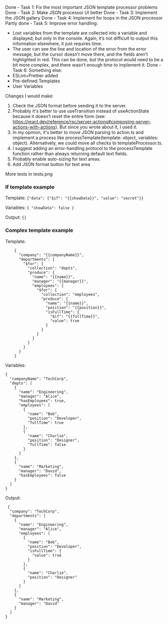 Done - Task 1: Fix the most important JSON template processor problems
Done - Task 2: Make JSON processor UI better
Done - Task 3: Implement the JSON gallery
Done - Task 4: Implement for loops in the JSON processor
Partly done - Task 5: Improve error handling:
- Lost variables from the template are collected into a variable and displayed, but only in the console. Again, it’s not difficult to output this information elsewhere, it just requires time.
- The user can see the line and location of the error from the error message, but the cursor doesn’t move there, and the fields aren’t highlighted in red. This can be done, but the protocol would need to be a bit more complex, and there wasn’t enough time to implement it.
  Done - Task 6: Something else:
- ESLint+Prettier added
- Pre-defined Templates
- User Variables

Changes I would make:
1. Check the JSON format before sending it to the server.
2. Probably it's better to use useTransition instead of useActionState because it doesn’t reset the entire form (see: https://react.dev/reference/rsc/server-actions#composing-server-actions-with-actions). But since you wrote about it, I used it.
3. In my opinion, it's better to move JSON parsing to action.ts and implement a process like processTemplate(template: object, variables: object). Alternatively, we could move all checks to templateProcessor.ts.
4. I suggest adding an error-handling protocol to the processTemplate function rather than always returning default text fields.
5. Probably enable auto-sizing for text areas.
6. Add JSON format button for text area

More tests in tests.png

### If template example
Template: ``` {"data": {"$if": "{{showData}}", "value": "secret"}} ```

Variables: ``` { "showData": false } ```

Output: ``` {} ```

### Complex template example
Template:
```
    {
      "company": "{{companyName}}",
      "departments": {
        "$for": {
          "collection": "depts",
          "produce": {
            "name": "{{name}}",
            "manager": "{{manager}}",
            "employees": {
              "$for": {
                "collection": "employees",
                "produce": {
                  "name": "{{name}}",
                  "position": "{{position}}",
                  "isFullTime": {
                    "$if": "{{fullTime}}",
                    "value": true
                  }
                }
              }
            }
          }
        }
      }
    }
```
Variables:
``` 
{
  "companyName": "TechCorp",
  "depts": [
    {
      "name": "Engineering",
      "manager": "Alice",
      "hasEmployees": true,
      "employees": [
        {
          "name": "Bob",
          "position": "Developer",
          "fullTime": true
        },
        {
          "name": "Charlie",
          "position": "Designer",
          "fullTime": false
        }
      ]
    },
    {
      "name": "Marketing",
      "manager": "David",
      "hasEmployees": false
    }
  ]
}
```

Output:
```
 {
  "company": "TechCorp",
  "departments": [
    {
      "name": "Engineering",
      "manager": "Alice",
      "employees": [
        {
          "name": "Bob",
          "position": "Developer",
          "isFullTime": {
            "value": true
          }
        },
        {
          "name": "Charlie",
          "position": "Designer"
        }
      ]
    },
    {
      "name": "Marketing",
      "manager": "David"
    }
  ]
}
```
